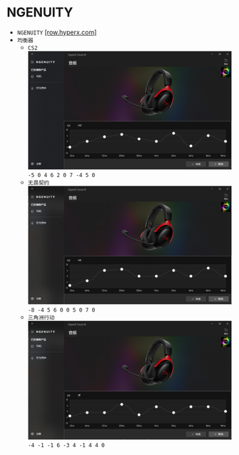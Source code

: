 # NGENUITY
* `NGENUITY` [[row.hyperx.com]](https://row.hyperx.com/zh-hans/pages/ngenuity)
* `均衡器`
    * `CS2`  
    ![alt text](image.png)  
    `-5 0 4 6 2 0 7 -4 5 0`
    * `无畏契约`  
    ![alt text](image-1.png)  
    `-8 -4 5 6 0 0 5 0 7 0`
    * `三角洲行动`  
    ![alt text](image-2.png)  
    `-4 -1 -1 6 -3 4 -1 4 4 0`
